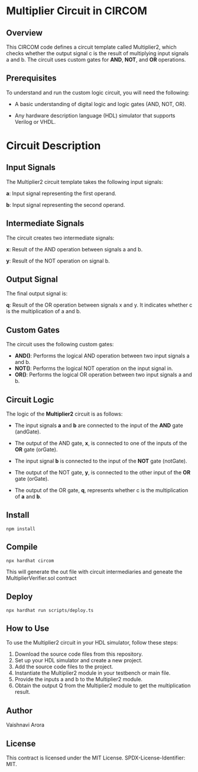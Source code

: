# Multiplier Circuit in CIRCOM
## Overview

This CIRCOM code defines a circuit template called Multiplier2, which checks whether the output signal c is the result of multiplying input signals a and b. The circuit uses custom gates for **AND**, **NOT**, and **OR** operations.

## Prerequisites
To understand and run the custom logic circuit, you will need the following:

* A basic understanding of digital logic and logic gates (AND, NOT, OR).
+ Any hardware description language (HDL) simulator that supports Verilog or VHDL.

# Circuit Description
## Input Signals
The Multiplier2 circuit template takes the following input signals:

**a**: Input signal representing the first operand.

**b**: Input signal representing the second operand.

## Intermediate Signals
The circuit creates two intermediate signals:

**x**: Result of the AND operation between signals a and b.

**y**: Result of the NOT operation on signal b.

## Output Signal
The final output signal is:

**q**: Result of the OR operation between signals x and y. It indicates whether c is the multiplication of a and b.

## Custom Gates
The circuit uses the following custom gates:

* **AND()**: Performs the logical AND operation between two input signals a and b.
* **NOT()**: Performs the logical NOT operation on the input signal in.
* **OR()**: Performs the logical OR operation between two input signals a and b.
  
## Circuit Logic
The logic of the **Multiplier2** circuit is as follows:

* The input signals **a** and **b** are connected to the input of the **AND** gate (andGate).
+ The output of the AND gate, **x**, is connected to one of the inputs of the **OR** gate (orGate).
- The input signal **b** is connected to the input of the **NOT** gate (notGate).
* The output of the NOT gate, **y**, is connected to the other input of the **OR** gate (orGate).
+ The output of the OR gate, **q**, represents whether c is the multiplication of **a** and **b**.


## Install
```
npm install
```
## Compile
```
npx hardhat circom
```
This will generate the out file with circuit intermediaries and geneate the MultiplierVerifier.sol contract
## Deploy
```
npx hardhat run scripts/deploy.ts
```

## How to Use
To use the Multiplier2 circuit in your HDL simulator, follow these steps:

1. Download the source code files from this repository.
2. Set up your HDL simulator and create a new project.
3. Add the source code files to the project.
4. Instantiate the Multiplier2 module in your testbench or main file.
5. Provide the inputs a and b to the Multiplier2 module.
6. Obtain the output Q from the Multiplier2 module to get the multiplication result.

## Author
Vaishnavi Arora

## License
This contract is licensed under the MIT License. SPDX-License-Identifier: MIT. 

